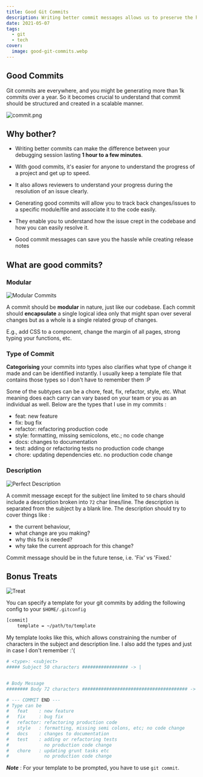```yaml
---
title: Good Git Commits
description: Writing better commit messages allows us to preserve the history of the codebase, aids in debugging, refactoring and understanding the changes better.
date: 2021-05-07
tags:
  - git
  - tech
cover:
  image: good-git-commits.webp
---
```


## Good Commits

Git commits are everywhere, and you might be generating more than 1k commits over a year. So it becomes crucial to understand that commit should be structured and created in a scalable manner.

![commit.png](https://cdn.hashnode.com/res/hashnode/image/upload/v1620370751015/SCRWL-P3a.png)

## Why bother?

- Writing better commits can make the difference between your debugging session lasting **1 hour to a few minutes**.

- With good commits, it's easier for anyone to understand the progress of a project and get up to speed. 

- It also allows reviewers to understand your progress during the resolution of an issue clearly.

- Generating good commits will allow you to track back changes/issues to a specific module/file and associate it to the code easily.

- They enable you to understand how the issue crept in the codebase and how you can easily resolve it.

- Good commit messages can save you the hassle while creating release notes

## What are good commits?

### Modular


![Modular Commits](https://cdn.hashnode.com/res/hashnode/image/upload/v1620372512823/nU2KOcvIB.jpeg)

A commit should be **modular** in nature, just like our codebase. Each commit should **encapsulate** a single logical idea only that might span over several changes but as a whole is a single related group of changes.

E.g., add CSS to a component, change the margin of all pages, strong typing your functions, etc.

### Type of Commit

**Categorising** your commits into types also clarifies what type of change it made and can be identified instantly. I usually keep a template file that contains those types so I don't have to remember them :P

Some of the subtypes can be a chore, feat, fix, refactor, style, etc. What meaning does each carry can vary based on your team or you as an individual as well. Below are the types that I use in my commits :

-   feat: new feature
-   fix: bug fix
-   refactor: refactoring production code
-   style: formatting, missing semicolons, etc.; no code change
-   docs: changes to documentation
-   test: adding or refactoring tests no production code change
-   chore: updating dependencies etc. no production code change

### Description

![Perfect Description](https://media.giphy.com/media/kEFa2FuLcG0mn3t0ef/giphy.gif)

A commit message except for the subject line limited to `50` chars should include a description broken into `72` char lines/line. The description is separated from the subject by a blank line. The description should try to cover things like :

- the current behaviour,
- what change are you making?
- why this fix is needed?
- why take the current approach for this change?

Commit message should be in the future tense, i.e. 'Fix' vs 'Fixed.' 

## Bonus Treats


![Treat](https://media.giphy.com/media/Y0UmGpoLtAlrvdrK9Q/giphy.gif)


You can specify a template for your git commits by adding the following config to your `$HOME/.gitconfig`

```bash
[commit]
    template = ~/path/to/template
```

My template looks like this, which allows constraining the number of characters in the subject and description line. I also add the types and just in case I don't remember :'(

```bash
# <type>: <subject>
##### Subject 50 characters ################# -> |


# Body Message
######## Body 72 characters ####################################### -> |

# --- COMMIT END ---
# Type can be
#   feat    : new feature
#   fix     : bug fix
#   refactor: refactoring production code
#   style   : formatting, missing semi colons, etc; no code change
#   docs    : changes to documentation
#   test    : adding or refactoring tests
#             no production code change
#   chore   : updating grunt tasks etc
#             no production code change
```

_**Note**_ : For your template to be prompted, you have to use `git commit`.
